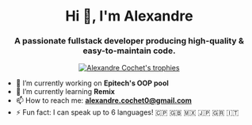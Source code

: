 <h1 align="center">Hi 👋, I'm Alexandre</h1>
<h3 align="center">A passionate fullstack developer producing high-quality & easy-to-maintain code.</h3>

<p align="center"> <a href="https://github.com/ryo-ma/github-profile-trophy"><img src="https://github-profile-trophy.vercel.app/?username=alexandrevolts&theme=onedark&rank=-C,-B" alt="Alexandre Cochet's trophies" /></a> </p>

- 🔭 I’m currently working on **Epitech's OOP pool**
- 🌱 I’m currently learning **Remix**
- 📫 How to reach me: **<a href="mailto:alexandre.cochet0@gmail.com">alexandre.cochet0@gmail.com</a>**
- ⚡ Fun fact: I can speak up to 6 languages! 🇨🇵 🇬🇧 🇲🇽 🇯🇵 🇬🇷 🇮🇹
